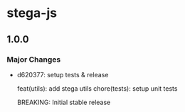 # stega-js

## 1.0.0

### Major Changes

- d620377: setup tests & release

  feat(utils): add stega utils
  chore(tests): setup unit tests

  BREAKING: Initial stable release
